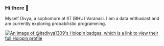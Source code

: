 ### Hi there 👋

Myself Divya, a sophomore at IIT (BHU) Varanasi. I am a data enthusiast and am currently exploring probabilistic programming.


[![An image of @itsdivya1309's Holopin badges, which is a link to view their full Holopin profile](https://holopin.me/itsdivya1309)](https://holopin.io/@itsdivya1309)
